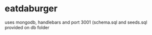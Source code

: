 # eatdaburger
uses mongodb, handlebars and port 3001 (schema.sql and seeds.sql provided on db folder

